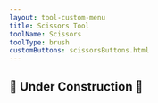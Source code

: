 ```yaml
---
layout: tool-custom-menu
title: Scissors Tool
toolName: Scissors
toolType: brush
customButtons: scissorsButtons.html
---
```


<h2 class="title is-2">🚧 Under Construction 🚧</h2>
